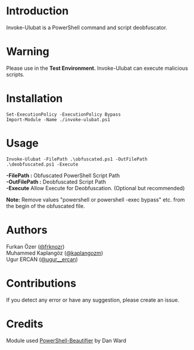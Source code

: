 # Introduction

Invoke-Ulubat is a PowerShell command and script deobfuscator.

# Warning

Please use in the **Test Environment.** Invoke-Ulubat can execute malicious scripts.

# Installation
```
Set-ExecutionPolicy -ExecutionPolicy Bypass
Import-Module -Name ./invoke-ulubat.ps1
```

# Usage
```
Invoke-Ulubat -FilePath .\obfuscated.ps1 -OutFilePath .\deobfuscated.ps1 -Execute
```
**-FilePath :** Obfuscated PowerShell Script Path  
**-OutFilePath :** Deobfuscated Script Path  
**-Execute** Allow Execute for Deobfuscation. (Optional but recommended) 

**Note:** Remove values "powershell or powershell -exec bypass" etc. from the begin of the obfuscated file.

# Authors
Furkan Özer ([@frknozr](https://twitter.com/frknozr))  
Muhammed Kaplangöz ([@kaplangozm](https://twitter.com/kaplangozm))  
Ugur ERCAN ([@ugur__ercan](https://twitter.com/ugur__ercan))

# Contributions
If you detect any error or have any suggestion, please create an issue.

# Credits
Module used [PowerShell-Beautifier](https://github.com/DTW-DanWard/PowerShell-Beautifier) by Dan Ward

